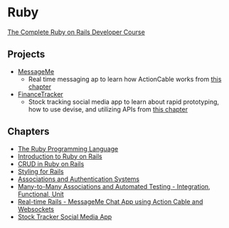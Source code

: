 # Ruby

[The Complete Ruby on Rails Developer Course](https://www.udemy.com/course/the-complete-ruby-on-rails-developer-course/)

## Projects
- [MessageMe](https://github.com/hungrypc/notes/blob/master/root/ruby/message_me)
  - Real time messaging ap to learn how ActionCable works from [this chapter](https://github.com/hungrypc/notes/blob/master/root/ruby/realtime.md)
- [FinanceTracker](https://github.com/hungrypc/rails_stock_tracker_app)
  - Stock tracking social media app to learn about rapid prototyping, how to use devise, and utilizing APIs from [this chapter](https://github.com/hungrypc/notes/blob/master/root/ruby/stocktracker.md)

## Chapters

- [The Ruby Programming Language](https://github.com/hungrypc/notes/blob/master/root/ruby/ruby.md)
- [Introduction to Ruby on Rails](https://github.com/hungrypc/notes/blob/master/root/ruby/rails_intro.md)
- [CRUD in Ruby on Rails](https://github.com/hungrypc/notes/blob/master/root/ruby/rails_crud.md)
- [Styling for Rails](https://github.com/hungrypc/notes/blob/master/root/ruby/style.md)
- [Associations and Authentication Systems](https://github.com/hungrypc/notes/blob/master/root/ruby/authentication.md)
- [Many-to-Many Associations and Automated Testing - Integration, Functional, Unit](https://github.com/hungrypc/notes/blob/master/root/ruby/many_to_many_auto_testing.md)
- [Real-time Rails - MessageMe Chat App using Action Cable and Websockets](https://github.com/hungrypc/notes/blob/master/root/ruby/realtime.md)
- [Stock Tracker Social Media App](https://github.com/hungrypc/notes/blob/master/root/ruby/stocktracker.md)